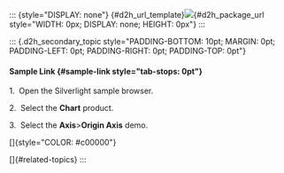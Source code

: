 ::: {style="DISPLAY: none"}
[](ms-xhelp:///?Id=d2h_url_template){#d2h_url_template}![](!package_url!){#d2h_package_url style="WIDTH: 0px; DISPLAY: none; HEIGHT: 0px"}
:::

::: {.d2h_secondary_topic style="PADDING-BOTTOM: 10pt; MARGIN: 0pt; PADDING-LEFT: 0pt; PADDING-RIGHT: 0pt; PADDING-TOP: 0pt"}
#### Sample Link {#sample-link style="tab-stops: 0pt"}

1.  Open the Silverlight sample browser.

2.  Select the **Chart** product.

3.  Select the **Axis**\>**Origin Axis** demo.

[]{style="COLOR: #c00000"} 

[]{#related-topics}
:::
